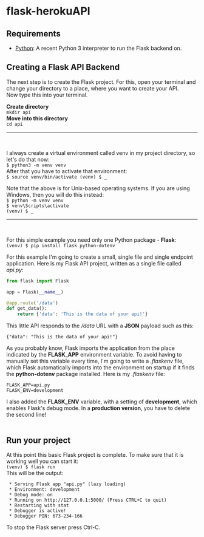 # flask-herokuAPI

## Requirements
* [Python](https://www.python.org): A recent Python 3 interpreter to run the Flask backend on.

## Creating a Flask API Backend
The next step is to create the Flask project. For this, open your terminal and change your directory to a place, where you want to create your API. <br>
Now type this into your terminal. <br>

**Create directory** <br>
`mkdir api` <br>
**Move into this directory** <br>
`cd api` <hr><br>

I always create a virtual environment called venv in my project directory, so let's do that now: <br>
`$ python3 -m venv venv` <br>
After that you have to activate that environment: <br>
`$ source venv/bin/activate
(venv) $ _` <br>

Note that the above is for Unix-based operating systems. If you are using Windows, then you will do this instead: <br>
`$ python -m venv venv` <br>
`$ venv\Scripts\activate` <br>
`(venv) $ _` <hr><br>

For this simple example you need only one Python package - **Flask**: <br>
`(venv) $ pip install flask python-dotenv` <br>

For this example I'm going to create a small, single file and single endpoint application. Here is my Flask API project, written as a single file called _api.py_:
```python
from flask import Flask

app = Flask(__name__)

@app.route('/data')
def get_data():
    return {'data': 'This is the data of your api!'}
```

This little API responds to the _/data_ URL with a **JSON** payload such as this:
```
{"data": "This is the data of your api!"}
```

As you probably know, Flask imports the application from the place indicated by the **FLASK_APP** environment variable. To avoid having to manually set this variable every time, I'm going to write a _.flaskenv_ file, which Flask automatically imports into the environment on startup if it finds the **python-dotenv** package installed. Here is my _.flaskenv_ file:
```
FLASK_APP=api.py
FLASK_ENV=development
```
I also added the **FLASK_ENV** variable, with a setting of **development**, which enables Flask's debug mode. In a **production version**, you have to delete the second line! <br><br>

## Run your project
At this point this basic Flask project is complete. To make sure that it is working well you can start it: <br>
`(venv) $ flask run` <br>
This will be the output:
```
 * Serving Flask app "api.py" (lazy loading)
 * Environment: development
 * Debug mode: on
 * Running on http://127.0.0.1:5000/ (Press CTRL+C to quit)
 * Restarting with stat
 * Debugger is active!
 * Debugger PIN: 673-234-166
```
To stop the Flask server press Ctrl-C.
